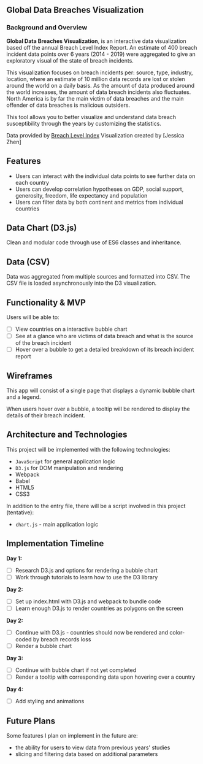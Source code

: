 ## Global Data Breaches Visualization 

### Background and Overview

**Global Data Breaches Visualization**, is an interactive data visualization based off the annual Breach Level Index Report. An estimate of 400 breach incident data points over 6 years (2014 - 2019) were 
aggregated to give an exploratory visual of the state of breach incidents.

This visualization focuses on breach incidents per: source, type, industry, location, where 
an estimate of 10 million data records are lost or stolen around the world on a daily basis.
As the amount of data produced around the world increases, the amount of data breach incidents also fluctuates. 
North America is by far the main victim of data breaches and the main offender of data breaches is malicious outsiders.

This tool allows you to better visualize and understand data breach susceptibility through the years 
by customizing the statistics.

Data provided by [Breach Level Index](https://breachlevelindex.com/) 
Visualization created by [Jessica Zhen] 


## Features
* Users can interact with the individual data points to see further data on each country
* Users can develop correlation hypotheses on GDP, social support, generosity, freedom, life expectancy and population
* Users can filter data by both continent and metrics from individual countries

## Data Chart (D3.js)

Clean and modular code through use of ES6 classes and inheritance.

## Data (CSV)

Data was aggregated from multiple sources and formatted into CSV. The CSV file is loaded asynchronously into the D3 visualization.

## Functionality & MVP

Users will be able to:
- [ ] View countries on a interactive bubble chart
- [ ] See at a glance who are victims of data breach and what is the source of the breach incident 
- [ ] Hover over a bubble to get a detailed breakdown of its breach incident report

## Wireframes

This app will consist of a single page that displays a dynamic bubble chart and a legend.

When users hover over a bubble, a tooltip will be rendered to display the details of their breach incident.

## Architecture and Technologies
This project will be implemented with the following technologies:

+ `JavaScript` for general application logic
+ `D3.js` for DOM manipulation and rendering
+  Webpack
+ Babel
+ HTML5
+ CSS3

In addition to the entry file, there will be a script involved in this project (tentative):
+ `chart.js` - main application logic

## Implementation Timeline

**Day 1:**
- [ ] Research D3.js and options for rendering a bubble chart
- [ ] Work through tutorials to learn how to use the D3 library

**Day 2:**
- [ ] Set up index.html with D3.js and webpack to bundle code
- [ ] Learn enough D3.js to render countries as polygons on the screen

**Day 2:**
- [ ] Continue with D3.js - countries should now be rendered and color-coded by breach records loss
- [ ] Render a bubble chart

**Day 3:**
- [ ] Continue with bubble chart if not yet completed
- [ ] Render a tooltip with corresponding data upon hovering over a country

**Day 4:**
- [ ] Add styling and animations


## Future Plans
Some features I plan on implement in the future are:

* the ability for users to view data from previous years' studies
* slicing and filtering data based on additional parameters 